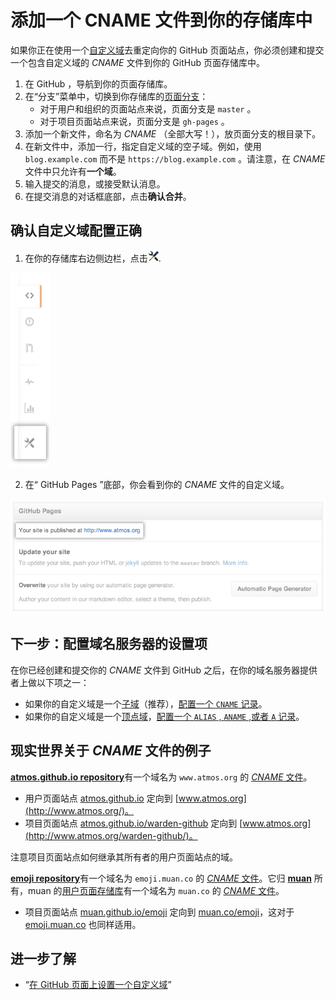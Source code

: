 # 添加一个 CNAME 文件到你的存储库中

如果你正在使用一个[自定义域](https://help.github.com/articles/about-custom-domains-for-github-pages-sites)去重定向你的 GitHub 页面站点，你必须创建和提交一个包含自定义域的 *CNAME* 文件到你的 GitHub 页面存储库中。

1. 在 GitHub ，导航到你的页面存储库。
2. 在“分支”菜单中，切换到你存储库的[页面分支](https://help.github.com/articles/user-organization-and-project-pages)：  
	- 对于用户和组织的页面站点来说，页面分支是 `master` 。
	- 对于项目页面站点来说，页面分支是 `gh-pages` 。
3. 添加一个新文件，命名为 *CNAME* （全部大写！），放页面分支的根目录下。
4. 在新文件中，添加一行，指定自定义域的空子域。例如，使用 `blog.example.com` 而不是 `https://blog.example.com` 。请注意，在 *CNAME* 文件中只允许有**一个域**。
5. 输入提交的消息，或接受默认消息。
6. 在提交消息的对话框底部，点击**确认合并**。

## 确认自定义域配置正确

1. 在你的存储库右边侧边栏，点击![](images/cnamefile1.png).

![](images/cnamefile2.png)

2. 在“ GitHub Pages ”底部，你会看到你的 *CNAME* 文件的自定义域。

![](images/cnamefile3.png)

## 下一步：配置域名服务器的设置项

在你已经创建和提交你的 *CNAME* 文件到 GitHub 之后，在你的域名服务器提供者上做以下项之一：
	
- 如果你的自定义域是一个[子域](https://help.github.com/articles/about-custom-domains-for-github-pages-sites#subdomains)（推荐），[配置一个 `CNAME` 记录](https://help.github.com/articles/tips-for-configuring-a-cname-record-with-your-dns-provider)。
- 如果你的自定义域是一个[顶点域](https://help.github.com/articles/about-custom-domains-for-github-pages-sites#apex-domains)，[配置一个 `ALIAS` , `ANAME` ,或者 `A` 记录](https://help.github.com/articles/tips-for-configuring-an-a-record-with-your-dns-provider)。

## 现实世界关于 *CNAME* 文件的例子

[**atmos.github.io repository**](https://github.com/atmos/atmos.github.io/)有一个域名为 `www.atmos.org` 的 [*CNAME* 文件](https://github.com/atmos/atmos.github.io/blob/master/CNAME)。

- 用户页面站点 [atmos.github.io](http://atmos.github.io/) 定向到 [www.atmos.org](http://www.atmos.org/)。
- 项目页面站点 [atmos.github.io/warden-github](http://atmos.github.io/warden-github/) 定向到 [www.atmos.org](http://www.atmos.org/warden-github/)。

注意项目页面站点如何继承其所有者的用户页面站点的域。

[**emoji repository**](https://github.com/muan/emoji/)有一个域名为 `emoji.muan.co` 的 [*CNAME* 文件](https://github.com/muan/emoji/blob/gh-pages/CNAME)。它归 [**muan**](https://github.com/muan/) 所有，muan 的[用户页面存储库](http://github.com/muan/muan.github.com)有一个域名为 `muan.co` 的 [*CNAME* 文件](https://github.com/muan/muan.github.com/blob/master/CNAME)。

- 项目页面站点 [muan.github.io/emoji](http://muan.github.io/emoji/) 定向到 [muan.co/emoji](http://www.atmos.org/warden-github/)，这对于 [emoji.muan.co](http://emoji.muan.co/) 也同样适用。

## 进一步了解

- “[在 GitHub 页面上设置一个自定义域](https://help.github.com/articles/setting-up-a-custom-domain-with-github-pages)”



